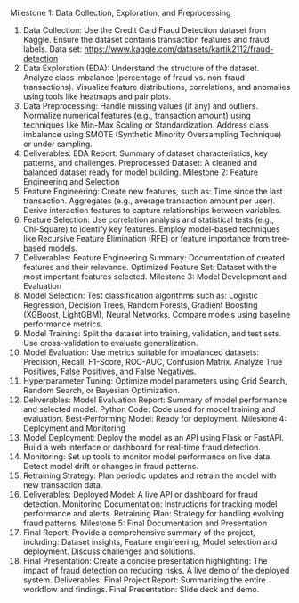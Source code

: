 Milestone 1: Data Collection, Exploration, and Preprocessing
1.	Data Collection: Use the Credit Card Fraud Detection dataset from Kaggle. Ensure the dataset contains transaction features and fraud labels. 
Data set: https://www.kaggle.com/datasets/kartik2112/fraud-detection
2.	Data Exploration (EDA): Understand the structure of the dataset. Analyze class imbalance (percentage of fraud vs. non-fraud transactions). Visualize feature distributions, correlations, and anomalies using tools like heatmaps and pair plots.
3.	Data Preprocessing: Handle missing values (if any) and outliers. Normalize numerical features (e.g., transaction amount) using techniques like Min-Max Scaling or Standardization. Address class imbalance using SMOTE (Synthetic Minority Oversampling Technique) or under sampling. 
4.	Deliverables: EDA Report: Summary of dataset characteristics, key patterns, and challenges. Preprocessed Dataset: A cleaned and balanced dataset ready for model building. 
Milestone 2: Feature Engineering and Selection
1.	Feature Engineering: Create new features, such as: Time since the last transaction. Aggregates (e.g., average transaction amount per user). Derive interaction features to capture relationships between variables. 
2.	Feature Selection: Use correlation analysis and statistical tests (e.g., Chi-Square) to identify key features. Employ model-based techniques like Recursive Feature Elimination (RFE) or feature importance from tree-based models. 
3.	Deliverables: Feature Engineering Summary: Documentation of created features and their relevance. Optimized Feature Set: Dataset with the most important features selected. 
Milestone 3: Model Development and Evaluation
1.	Model Selection: Test classification algorithms such as: Logistic Regression, Decision Trees, Random Forests, Gradient Boosting (XGBoost, LightGBM), Neural Networks. Compare models using baseline performance metrics. 
2.	Model Training: Split the dataset into training, validation, and test sets. Use cross-validation to evaluate generalization. 
3.	Model Evaluation: Use metrics suitable for imbalanced datasets: Precision, Recall, F1-Score, ROC-AUC, Confusion Matrix. Analyze True Positives, False Positives, and False Negatives. 
4.	Hyperparameter Tuning: Optimize model parameters using Grid Search, Random Search, or Bayesian Optimization. 
5.	Deliverables: Model Evaluation Report: Summary of model performance and selected model. Python Code: Code used for model training and evaluation. Best-Performing Model: Ready for deployment. 
Milestone 4: Deployment and Monitoring
1.	Model Deployment: Deploy the model as an API using Flask or FastAPI. Build a web interface or dashboard for real-time fraud detection. 
2.	Monitoring: Set up tools to monitor model performance on live data. Detect model drift or changes in fraud patterns. 
3.	Retraining Strategy: Plan periodic updates and retrain the model with new transaction data. 
4.	Deliverables: Deployed Model: A live API or dashboard for fraud detection. Monitoring Documentation: Instructions for tracking model performance and alerts. Retraining Plan: Strategy for handling evolving fraud patterns. 
Milestone 5: Final Documentation and Presentation
1.	Final Report: Provide a comprehensive summary of the project, including: Dataset insights, Feature engineering, Model selection and deployment. Discuss challenges and solutions. 
2.	Final Presentation: Create a concise presentation highlighting: The impact of fraud detection on reducing risks. A live demo of the deployed system. 
Deliverables: Final Project Report: Summarizing the entire workflow and findings. Final Presentation: Slide deck and demo. 
